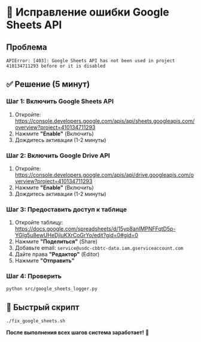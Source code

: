 # 🚨 Исправление ошибки Google Sheets API

## Проблема
```
APIError: [403]: Google Sheets API has not been used in project 410134711293 before or it is disabled
```

## ✅ Решение (5 минут)

### Шаг 1: Включить Google Sheets API
1. Откройте: https://console.developers.google.com/apis/api/sheets.googleapis.com/overview?project=410134711293
2. Нажмите **"Enable"** (Включить)
3. Дождитесь активации (1-2 минуты)

### Шаг 2: Включить Google Drive API  
1. Откройте: https://console.developers.google.com/apis/api/drive.googleapis.com/overview?project=410134711293
2. Нажмите **"Enable"** (Включить)
3. Дождитесь активации (1-2 минуты)

### Шаг 3: Предоставить доступ к таблице
1. Откройте таблицу: https://docs.google.com/spreadsheets/d/15yp8anIMPNFFqtD5p-YGlg5u8ewUHeDjluKXrCoGrYo/edit?gid=0#gid=0
2. Нажмите **"Поделиться"** (Share)
3. Добавьте email: `service@usdc-cbbtc-data.iam.gserviceaccount.com`
4. Дайте права **"Редактор"** (Editor)
5. Нажмите **"Отправить"**

### Шаг 4: Проверить
```bash
python src/google_sheets_logger.py
```

## 🎯 Быстрый скрипт
```bash
./fix_google_sheets.sh
```

**После выполнения всех шагов система заработает!** 🚀
